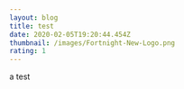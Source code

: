 ```yaml
---
layout: blog
title: test
date: 2020-02-05T19:20:44.454Z
thumbnail: /images/Fortnight-New-Logo.png
rating: 1
---
```

a test
